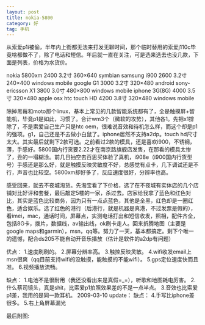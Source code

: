 ```yaml
---
layout: post
title: nokia-5800
category: 好
tag: 手机
---
```

从索爱p1i被偷，半年内上街都无法来打发无聊时间，那个临时替用的索爱j110c毕竟啥都做不了，除了电话和短信。年后就一直在关注，可是选来选去也没几款，下面是列表，价格为水货价。

nokia 5800xm        2400   3.2寸 360×640  symbian
samsung i900        2600   3.2寸 240×400  windows mobile
google G1             3000   3.2寸 320×480  android
sony-ericsson X1    3800   3.0寸 480×800  windows mobile
iphone 3G(8G)      4000   3.5寸 320×480  apple osx
htc touch HD        4200   3.8寸 320×480  windows mobile

除掉黑莓和moto那个linux，基本上常见的几款智能系统都有了，全是触摸屏+智能机，毕竟p1是如此，习惯了。合计wm3个（微软的攻势），其他各1。先把x1排除了，不是索爱自己生产只是htc oem，很难说音效和待机怎么样，而这个却是p1的强项。g1，自己还是不去做小白鼠了。iphone居然不支持a2dp。touch hd尺寸太大。其实最后就剩下2款可选。之前看过2款的模具，还是喜欢i900，不锈钢，薄，手感好。5800国内行货要2.22才在南京路旗舰店发售，在那看的模具太惨了，丑的一塌糊涂。前几日抽空去百思买体验了真机，i908e（i900国内行货型号）手感还是那么好，就是触摸反映灵敏度不好，总感觉有点卡，几下调试还是不行，声音也比较空。5800xm却好多了，反应速度很好，分辨率也高。

感受回来，就去不夜城淘货。先淘宝看了下价格，选了在不夜城有实体店的几个店铺对比好评和套餐，最后敲定5楼的一家，杀过去。店家给我拿了蓝色和红色对比，其实是蓝色比较商务，因为只有一点点蓝色，其他是全黑，红色却是一圈红色，适合娱乐。选了红色的港行（后港行，就是机器是真港，不过发票是假的），看imei，mac，通话时间，屏幕点，实测电话打出和短信收发，照相，配件齐全，包括8G卡，拨片，数据线，av输出线，ok刷卡走人。回来折腾地图（主要是google maps和garmin），msn，qq等。努力了一天，基本都搞定。剩下个唯一的遗憾，配合ds205不能自动开音乐播放（估计是软件的a2dp有问题）

优点：
1.速度刷刷的。
2.屏幕分辨率高。
3.触控反映灵敏。
4.wifi收发email上msn很爽（qq目前支持wifi的没触摸，能触摸的不能wifi）。
5.gps定位速度快而且准。
6.视频播放流畅。

缺点：
1.电池不是很耐用（我还没看出来是真假=_=），听歌和地图耗电厉害。
2.什么蔡司镜头，真是shit，比索爱p1拍照效果差的不是一点半点。
3.音效也比索爱p1差，我用的是同一款耳机。
2009-03-10 update：
缺点：
4.手写比iphone差很多。
5.右上角屏幕漏光

最后附图: